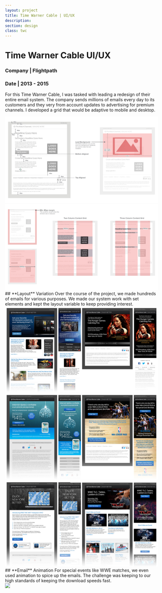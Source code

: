```yaml
---
layout: project
title: Time Warner Cable | UI/UX
description:
section: design
class: twc
---
```

<div class="content article">
  <h1><b>Time Warner Cable</b> UI/UX</h1>
  <h3><b>Company</b> | Flightpath</h3>
  <h3><b>Date</b> |  2013 - 2015</h3>
  <p>For this Time Warner Cable, I was tasked with leading a redesign of their entire email system. The company sends millions of emails every day to its customers and they very from account updates to advertising for premium channels. I developed a grid that would be adaptive to mobile and desktop.</p>
</div>

<div class="content half"><a class="max" rel="group" href="grid-2.jpg" ><img src="grid-2.jpg" alt=" "/></a></div>
<div class="content half"><a class="max" rel="group" href="grid-1.jpg" ><img src="grid-1.jpg" alt=" "/></a></div>

<div class="container article" markdown="1">
## **Layout** Variation
Over the course of the project, we made hundreds of emails for various purposes. We made our system work with set elements and kept the layout variable to keep providing interest.
</div>

<div class="content third"><a class="max" rel="group" href="emails-1.jpg" ><img src="emails-1.jpg" alt=" "/></a></div>
<div class="content third"><a class="max" rel="group" href="emails-2.jpg" ><img src="emails-2.jpg" alt=" "/></a></div>
<div class="content third"><a class="max" rel="group" href="emails-3.jpg" ><img src="emails-3.jpg" alt=" "/></a></div>

<div class="content article" markdown="1">
## **Email** Animation
For special events like WWE matches, we even used animation to spice up the emails. The challenge was keeping to our high standards of keeping the download speeds fast.
</div>

<div class="content article"><a class="max" rel="group" href="wwe.gif" ><img src="wwe.gif" alt=" "/></a></div>
